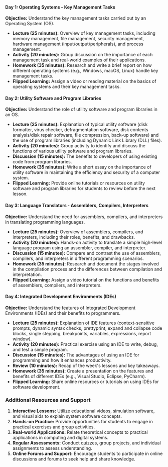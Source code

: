 #### **Day 1: Operating Systems - Key Management Tasks**
**Objective:** Understand the key management tasks carried out by an Operating System (OS).
- **Lecture (25 minutes):** Overview of key management tasks, including memory management, file management, security management, hardware management (input/output/peripherals), and process management.
- **Activity (20 minutes):** Group discussion on the importance of each management task and real-world examples of their applications.
- **Homework (35 minutes):** Research and write a brief report on how different operating systems (e.g., Windows, macOS, Linux) handle key management tasks.
- **Flipped Learning:** Assign a video or reading material on the basics of operating systems and their key management tasks.

#### **Day 2: Utility Software and Program Libraries**
**Objective:** Understand the role of utility software and program libraries in an OS.
- **Lecture (25 minutes):** Explanation of typical utility software (disk formatter, virus checker, defragmentation software, disk contents analysis/disk repair software, file compression, back-up software) and the use of program libraries (including Dynamic Link Library (DLL) files).
- **Activity (20 minutes):** Group activity to identify and discuss the functions of various utility software and program libraries.
- **Discussion (15 minutes):** The benefits to developers of using existing code from program libraries.
- **Homework (35 minutes):** Write a short essay on the importance of utility software in maintaining the efficiency and security of a computer system.
- **Flipped Learning:** Provide online tutorials or resources on utility software and program libraries for students to review before the next lesson.

#### **Day 3: Language Translators - Assemblers, Compilers, Interpreters**
**Objective:** Understand the need for assemblers, compilers, and interpreters in translating programming languages.
- **Lecture (25 minutes):** Overview of assemblers, compilers, and interpreters, including their roles, benefits, and drawbacks.
- **Activity (20 minutes):** Hands-on activity to translate a simple high-level language program using an assembler, compiler, and interpreter.
- **Discussion (15 minutes):** Compare and contrast the use of assemblers, compilers, and interpreters in different programming scenarios.
- **Homework (35 minutes):** Research and document the stages involved in the compilation process and the differences between compilation and interpretation.
- **Flipped Learning:** Assign a video tutorial on the functions and benefits of assemblers, compilers, and interpreters.

#### **Day 4: Integrated Development Environments (IDEs)**
**Objective:** Understand the features of Integrated Development Environments (IDEs) and their benefits to programmers.
- **Lecture (25 minutes):** Explanation of IDE features (context-sensitive prompts, dynamic syntax checks, prettyprint, expand and collapse code blocks, single stepping, breakpoints, variables, expressions, report window).
- **Activity (20 minutes):** Practical exercise using an IDE to write, debug, and test a simple program.
- **Discussion (15 minutes):** The advantages of using an IDE for programming and how it enhances productivity.
- **Review (10 minutes):** Recap of the week's lessons and key takeaways.
- **Homework (35 minutes):** Create a presentation on the features and benefits of different IDEs (e.g., Visual Studio, Eclipse, PyCharm).
- **Flipped Learning:** Share online resources or tutorials on using IDEs for software development.

### Additional Resources and Support
1. **Interactive Lessons:** Utilize educational videos, simulation software, and visual aids to explain system software concepts.
2. **Hands-on Practice:** Provide opportunities for students to engage in practical exercises and group activities.
3. **Real-world Applications:** Relate theoretical concepts to practical applications in computing and digital systems.
4. **Regular Assessments:** Conduct quizzes, group projects, and individual assignments to assess understanding.
5. **Online Forums and Support:** Encourage students to participate in online discussions and forums to seek help and share knowledge.